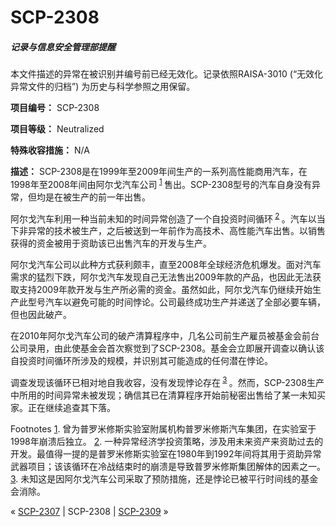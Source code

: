 # SCP-2308
                        




##### 记录与信息安全管理部提醒

本文件描述的异常在被识别并编号前已经无效化。记录依照RAISA-3010 (“无效化异常文件的归档”) 为历史与科学参照之用保留。



**项目编号：** SCP-2308

**项目等级：** Neutralized

**特殊收容措施：** N/A

**描述：** SCP-2308是在1999年至2009年间生产的一系列高性能商用汽车，在1998年至2008年间由阿尔戈汽车公司<sup class='footnoteref'>
 <a shape='rect' class='footnoteref' id='footnoteref-1' href='javascript:;' onclick='WIKIDOT.page.utils.scrollToReference(&apos;footnote-1&apos;)'>1</a>
</sup>售出。SCP-2308型号的汽车自身没有异常，但均是在被生产的前一年出售。

阿尔戈汽车利用一种当前未知的时间异常创造了一个自投资时间循环<sup class='footnoteref'>
 <a shape='rect' class='footnoteref' id='footnoteref-2' href='javascript:;' onclick='WIKIDOT.page.utils.scrollToReference(&apos;footnote-2&apos;)'>2</a>
</sup>。汽车以当下非异常的技术被生产，之后被送到一年前作为高技术、高性能汽车出售。以销售获得的资金被用于资助该已出售汽车的开发与生产。

阿尔戈汽车公司以此种方式获利颇丰，直至2008年全球经济危机爆发。面对汽车需求的猛烈下跌，阿尔戈汽车发现自己无法售出2009年款的产品，也因此无法获取支持2009年款开发与生产所必需的资金。虽然如此，阿尔戈汽车仍继续开始生产此型号汽车以避免可能的时间悖论。公司最终成功生产并递送了全部必要车辆，但也因此破产。

在2010年阿尔戈汽车公司的破产清算程序中，几名公司前生产雇员被基金会前台公司录用，由此使基金会首次察觉到了SCP-2308。基金会立即展开调查以确认该自投资时间循环所涉及的规模，并识别其可能造成的任何潜在悖论。

调查发现该循环已相对地自我收容，没有发现悖论存在<sup class='footnoteref'>
 <a shape='rect' class='footnoteref' id='footnoteref-3' href='javascript:;' onclick='WIKIDOT.page.utils.scrollToReference(&apos;footnote-3&apos;)'>3</a>
</sup>。然而，SCP-2308生产中所用的时间异常未被发现；确信其已在清算程序开始前秘密出售给了某一未知买家。正在继续追查其下落。


Footnotes
<a shape='rect' href='javascript:;' onclick='WIKIDOT.page.utils.scrollToReference(&apos;footnoteref-1&apos;)'>1</a>. 曾为普罗米修斯实验室附属机构普罗米修斯汽车集团，在实验室于1998年崩溃后独立。
<a shape='rect' href='javascript:;' onclick='WIKIDOT.page.utils.scrollToReference(&apos;footnoteref-2&apos;)'>2</a>. 一种异常经济学投资策略，涉及用未来资产来资助过去的开发。最值得一提的是普罗米修斯实验室在1980年到1992年间将其用于资助异常武器项目；该该循环在冷战结束时的崩溃是导致普罗米修斯集团解体的因素之一。
<a shape='rect' href='javascript:;' onclick='WIKIDOT.page.utils.scrollToReference(&apos;footnoteref-3&apos;)'>3</a>. 未知这是因阿尔戈汽车公司采取了预防措施，还是悖论已被平行时间线的基金会消除。



« [SCP-2307](/scp-2307) | SCP-2308 | [SCP-2309](/scp-2309) »





                    